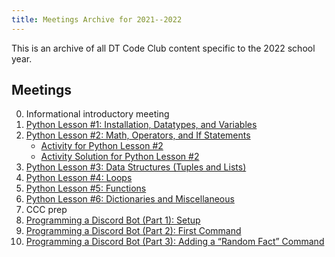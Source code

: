```yaml
---
title: Meetings Archive for 2021--2022
---
```


This is an archive of all DT Code Club content
specific to the 2022 school year.

## Meetings

0.  Informational introductory meeting
1.  [Python Lesson #1: Installation, Datatypes, and Variables](/2022/meeting_1.html)
2.  [Python Lesson #2: Math, Operators, and If Statements](/2022/meeting_2.html)
    - [Activity for Python Lesson #2](/2022/meeting_2/activity.html)
    - [Activity Solution for Python Lesson #2](/2022/meeting_2/activity_solution.html)
3.  [Python Lesson #3: Data Structures (Tuples and Lists)](/2022/meeting_3.html)
4.  [Python Lesson #4: Loops](/2022/meeting_4.html)
5.  [Python Lesson #5: Functions](/2022/meeting_5.html)
6.  [Python Lesson #6: Dictionaries and Miscellaneous](/2022/meeting_6.html)
7.  CCC prep
8.  [Programming a Discord Bot (Part 1): Setup](/2022/meeting_8.html)
9.  [Programming a Discord Bot (Part 2): First Command](/2022/meeting_9.html)
10. [Programming a Discord Bot (Part 3): Adding a “Random Fact” Command](/2022/meeting_10.html)
